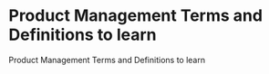 # Product Management Terms and Definitions to learn

Product Management Terms and Definitions to learn
